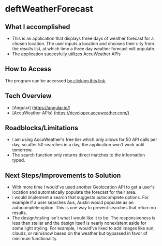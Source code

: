 # deftWeatherForecast

## What I accomplished
  * This is an application that displays three days of weather forecast for a chosen location. The user inputs a location and chooses their city from the results list, at which time a three day weather forecast will populate.
  * The application succesfully utilizes AccuWeather APIs

## How to Access
  The program can be accessed [by clicking this link](http://deftweatherapp-maxm.s3-website-us-east-1.amazonaws.com/).

## Tech Overview
  * [Angular] (https://angular.io/)
  * [AccuWeather APIs] (https://developer.accuweather.com/)

## Roadblocks/Limitations
  * I am using AccuWeather's free tier which only allows for 50 API calls per day, so after 50 searches in a day, the application won't work until tomorrow.
  * The search function only returns direct matches to the information typed.

## Next Steps/Improvements to Solution
  * With more time I would've used another Geolocation API to get a user's location and automatically populate the forecast for their area.
  * I would implement a search that suggests autocomplete options. For example if a user searches Aus, Austin would populate as an autocomplete option. This is one way to prevent searches that return no results.
  * The design/styling isn't what I would like it to be. The responsiveness is less than stellar and the design itself is nearly nonexistent aside for some light styling. For example, I would've liked to add images like sun, clouds, or rain/snow based on the weather but bypassed in favor of minimum functionality.

